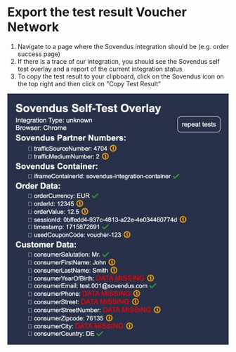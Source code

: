 # Export the test result Voucher Network

1. Navigate to a page where the Sovendus integration should be (e.g. order success page)
2. If there is a trace of our integration, you should see the Sovendus self test overlay and a report of the current integration status.
3. To copy the test result to your clipboard, click on the Sovendus icon on the top right and then click on "Copy Test Result"

![VN-image](https://raw.githubusercontent.com/Sovendus-GmbH/Sovendus-Integration-Selftester-Browser-Plugin/main/docs/vouchernetwork.jpg)
